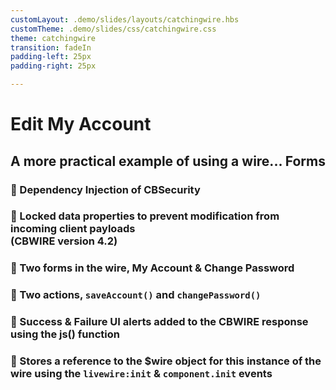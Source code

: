 ```yaml
---
customLayout: .demo/slides/layouts/catchingwire.hbs
customTheme: .demo/slides/css/catchingwire.css
theme: catchingwire
transition: fadeIn
padding-left: 25px
padding-right: 25px

---
```


# Edit My Account

## A more practical example of using a wire... Forms

### 📌 Dependency Injection of CBSecurity

### 📌 Locked data properties to prevent modification from incoming client payloads <Br>(CBWIRE version 4.2)

### 📌 Two forms in the wire, My Account & Change Password

### 📌 Two actions, <code>saveAccount()</code> and <code>changePassword()</code>

### 📌 Success & Failure UI alerts added to the CBWIRE response using the js() function

### 📌 Stores a reference to the $wire object for this instance of the wire using the <code>livewire:init</code> & <code>component.init</code> events


